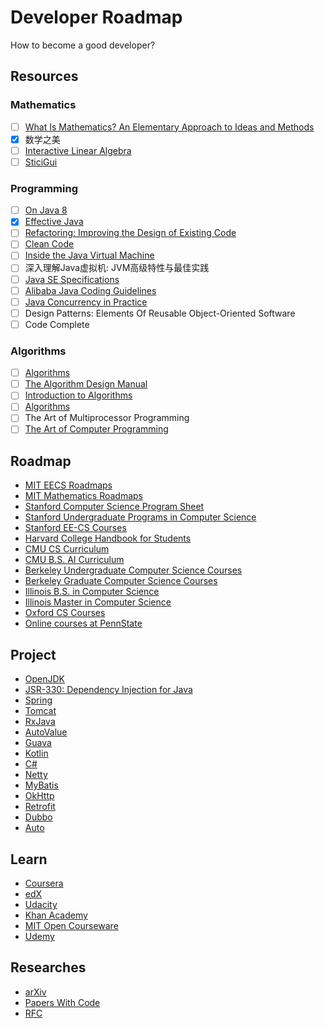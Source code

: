 # Developer Roadmap

How to become a good developer?

## Resources

### Mathematics

- [ ] [What Is Mathematics? An Elementary Approach to Ideas and Methods](https://archive.org/details/WhatIsMathematics)
- [X] 数学之美
- [ ] [Interactive Linear Algebra](https://textbooks.math.gatech.edu/ila/)
- [ ] [SticiGui](https://www.stat.berkeley.edu/~stark/SticiGui/index.htm)

### Programming

- [ ] [On Java 8](https://lingcoder.github.io/OnJava8/)
- [X] [Effective Java](https://sjsdfg.github.io/effective-java-3rd-chinese/)
- [ ] [Refactoring: Improving the Design of Existing Code](https://refactoring.com/)
- [ ] [Clean Code](http://cleancoder.com)
- [ ] [Inside the Java Virtual Machine](https://www.artima.com/insidejvm/blurb.html)
- [ ] 深入理解Java虚拟机: JVM高级特性与最佳实践
- [ ] [Java SE Specifications](https://docs.oracle.com/javase/specs/index.html)
- [ ] [Alibaba Java Coding Guidelines](https://github.com/alibaba/p3c)
- [ ] [Java Concurrency in Practice](https://jcip.net/)
- [ ] Design Patterns: Elements Of Reusable Object-Oriented Software
- [ ] Code Complete

### Algorithms

- [ ] [Algorithms](https://algs4.cs.princeton.edu/home/)
- [ ] [The Algorithm Design Manual](http://www.algorist.com/)
- [ ] [Introduction to Algorithms](https://mitpress.mit.edu/books/introduction-algorithms-third-edition)
- [ ] [Algorithms](http://jeffe.cs.illinois.edu/teaching/algorithms/)
- [ ] The Art of Multiprocessor Programming
- [ ] [The Art of Computer Programming](https://www-cs-faculty.stanford.edu/~knuth/taocp.html)

## Roadmap

* [MIT EECS Roadmaps](https://www.eecs.mit.edu/docs/ug/freshman_roadmaps.pdf)
* [MIT Mathematics Roadmaps](https://math.mit.edu/academics/undergrad/roadmaps.php)
* [Stanford Computer Science Program Sheet](https://cs.stanford.edu/degrees/undergrad/ProgramSheets.shtml)
* [Stanford Undergraduate Programs in Computer Science](https://exploredegrees.stanford.edu/schoolofengineering/computerscience/#courseinventory)
* [Stanford EE-CS Courses](https://ee.stanford.edu/eecs)
* [Harvard College Handbook for Students](https://handbook.fas.harvard.edu/book/computer-science)
* [CMU CS Curriculum](https://www.csd.cs.cmu.edu/academics/undergraduate/requirements)
* [CMU B.S. AI Curriculum](https://www.cs.cmu.edu/bs-in-artificial-intelligence/curriculum)
* [Berkeley Undergraduate Computer Science Courses](http://guide.berkeley.edu/undergraduate/degree-programs/computer-science/#coursestext)
* [Berkeley Graduate Computer Science Courses](http://guide.berkeley.edu/graduate/degree-programs/computer-science/#coursestext)
* [Illinois B.S. in Computer Science](https://cs.illinois.edu/academics/undergraduate/degree-program-options/bs-computer-science)
* [Illinois Master in Computer Science](https://cs.illinois.edu/academics/graduate/ms-program)
* [Oxford CS Courses](https://www.cs.ox.ac.uk/teaching/courses/)
* [Online courses at PennState](https://online.stat.psu.edu/statprogram/graduate-programs)

## Project

* [OpenJDK](http://openjdk.java.net/)
* [JSR-330: Dependency Injection for Java](https://github.com/javax-inject/javax-inject)
* [Spring](https://github.com/spring-projects)
* [Tomcat](https://github.com/apache/tomcat)
* [RxJava](https://github.com/ReactiveX/RxJava)
* [AutoValue](https://github.com/google/auto/tree/master/value)
* [Guava](https://github.com/google/guava)
* [Kotlin](https://github.com/JetBrains/kotlin/tree/master/libraries/stdlib/src/kotlin)
* [C#](https://referencesource.microsoft.com/#mscorlib,namespaces)
* [Netty](https://github.com/netty/netty)
* [MyBatis](https://github.com/mybatis/mybatis-3)
* [OkHttp](https://github.com/square/okhttp/)
* [Retrofit](https://github.com/square/retrofit)
* [Dubbo](https://github.com/apache/dubbo)
* [Auto](https://github.com/google/auto)

## Learn

* [Coursera](https://www.coursera.org/)
* [edX](https://www.edx.org/)
* [Udacity](https://www.udacity.com/)
* [Khan Academy](https://www.khanacademy.org/)
* [MIT Open Courseware](https://ocw.mit.edu)
* [Udemy](https://www.udemy.com/)

## Researches

* [arXiv](https://arxiv.org)
* [Papers With Code](https://paperswithcode.com)
* [RFC](https://tools.ietf.org/rfc/index)
